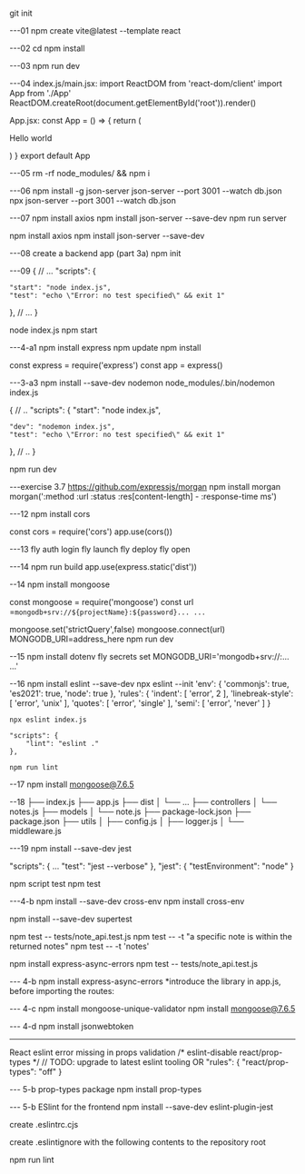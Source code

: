 git init

---01
npm create vite@latest <project directory name> --template react

---02
cd <project directory name>
npm install

---03
npm run dev

---04 
index.js/main.jsx:
import ReactDOM from 'react-dom/client'
import App from './App'
ReactDOM.createRoot(document.getElementById('root')).render(<App />)

App.jsx:
const App = () => {
  return (
    <div>
      <p>Hello world</p>
    </div>
  )
}
export default App

---05
rm -rf node_modules/ && npm i

---06
npm install -g json-server
json-server --port 3001 --watch db.json
npx json-server --port 3001 --watch db.json

---07
npm install axios
npm install json-server --save-dev
npm run server

npm install axios
npm install json-server --save-dev

---08
create a backend app (part 3a)
npm init

---09
{
  // ...
  "scripts": {

    "start": "node index.js",
    "test": "echo \"Error: no test specified\" && exit 1"
  },
  // ...
}

node index.js
npm start

---4-a1
npm install express
npm update
npm install

const express = require('express')
const app = express()


---3-a3
npm install --save-dev nodemon
node_modules/.bin/nodemon index.js

{
  // ..
  "scripts": {
    "start": "node index.js",

    "dev": "nodemon index.js",
    "test": "echo \"Error: no test specified\" && exit 1"
  },
  // ..
}

npm run dev

---exercise 3.7
https://github.com/expressjs/morgan
npm install morgan
morgan(':method :url :status :res[content-length] - :response-time ms')


---12
npm install cors

const cors = require('cors')
app.use(cors())

---13
fly auth login
fly launch
fly deploy
fly open

---14
npm run build
app.use(express.static('dist'))

--14
npm install mongoose

const mongoose = require('mongoose')
const url =`mongodb+srv://${projectName}:${password}... ...`

mongoose.set('strictQuery',false)
mongoose.connect(url)
MONGODB_URI=address_here npm run dev

--15
npm install dotenv
fly secrets set MONGODB_URI='mongodb+srv://<projectName>:<password>... ...'

--16
npm install eslint --save-dev
npx eslint --init
'env': {
        'commonjs': true,
        'es2021': true,
        'node': true
    },
  'rules': {
        'indent': [
            'error',
            2
        ],
        'linebreak-style': [
            'error',
            'unix'
        ],
        'quotes': [
            'error',
            'single'
        ],
        'semi': [
            'error',
            'never'
        ]
    }

    npx eslint index.js

    "scripts": {
        "lint": "eslint ."
    },

    npm run lint

--17
npm install mongoose@7.6.5

--18
├── index.js
├── app.js
├── dist
│   └── ...
├── controllers
│   └── notes.js
├── models
│   └── note.js
├── package-lock.json
├── package.json
├── utils
│   ├── config.js
│   ├── logger.js
│   └── middleware.js  

---19
npm install --save-dev jest

"scripts": {
  ...
  "test": "jest --verbose"
},
 "jest": {
   "testEnvironment": "node"
 }

npm script test
npm test

---4-b
npm install --save-dev cross-env
npm install cross-env

npm install --save-dev supertest

npm test -- tests/note_api.test.js
npm test -- -t "a specific note is within the returned notes"
npm test -- -t 'notes'

npm install express-async-errors
npm test -- tests/note_api.test.js

--- 4-b
npm install express-async-errors *introduce the library in app.js, before importing the routes:

--- 4-c
npm install mongoose-unique-validator
npm install mongoose@7.6.5

--- 4-d
npm install jsonwebtoken

---------------------------------------
React eslint error missing in props validation
  /* eslint-disable react/prop-types */ // TODO: upgrade to latest eslint tooling
 OR
  "rules": {
  "react/prop-types": "off"
  }

--- 5-b
prop-types package
npm install prop-types

--- 5-b
ESlint for the frontend
npm install --save-dev eslint-plugin-jest

create .eslintrc.cjs 

create .eslintignore with the following contents to the repository root

npm run lint